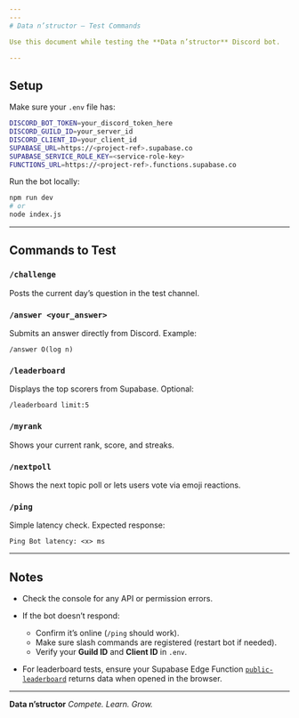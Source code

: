 ```yaml
---
---
# Data n’structor — Test Commands

Use this document while testing the **Data n’structor** Discord bot.

---
```


## Setup

Make sure your `.env` file has:

```bash
DISCORD_BOT_TOKEN=your_discord_token_here
DISCORD_GUILD_ID=your_server_id
DISCORD_CLIENT_ID=your_client_id
SUPABASE_URL=https://<project-ref>.supabase.co
SUPABASE_SERVICE_ROLE_KEY=<service-role-key>
FUNCTIONS_URL=https://<project-ref>.functions.supabase.co
```

Run the bot locally:

```bash
npm run dev
# or
node index.js
```

---

## Commands to Test

### `/challenge`

Posts the current day’s question in the test channel.

### `/answer <your_answer>`

Submits an answer directly from Discord.
Example:

```
/answer O(log n)
```

### `/leaderboard`

Displays the top scorers from Supabase.
Optional:

```
/leaderboard limit:5
```

### `/myrank`

Shows your current rank, score, and streaks.

### `/nextpoll`

Shows the next topic poll or lets users vote via emoji reactions.

### `/ping`

Simple latency check.
Expected response:

```
Ping Bot latency: <x> ms
```

---

## Notes

* Check the console for any API or permission errors.
* If the bot doesn’t respond:

  * Confirm it’s online (`/ping` should work).
  * Make sure slash commands are registered (restart bot if needed).
  * Verify your **Guild ID** and **Client ID** in `.env`.
* For leaderboard tests, ensure your Supabase Edge Function
  [`public-leaderboard`](https://<project-ref>.functions.supabase.co/public-leaderboard)
  returns data when opened in the browser.

---

**Data n’structor**
*Compete. Learn. Grow.*

